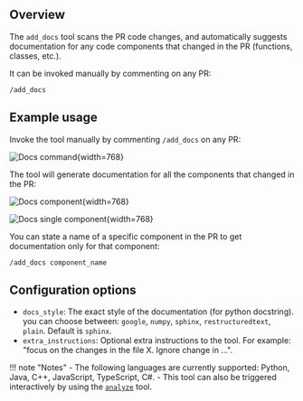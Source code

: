 ## Overview
The `add_docs` tool scans the PR code changes, and automatically suggests documentation for any code components that changed in the PR (functions, classes, etc.).

It can be invoked manually by commenting on any PR:
```
/add_docs
```

## Example usage

Invoke the tool manually by commenting `/add_docs` on any PR:

![Docs command](https://khulnasoft/images/pr_insight/docs_command.png){width=768}

The tool will generate documentation for all the components that changed in the PR:

![Docs component](https://khulnasoft/images/pr_insight/docs_components.png){width=768}

![Docs single component](https://khulnasoft/images/pr_insight/docs_single_component.png){width=768}

You can state a name of a specific component in the PR to get documentation only for that component:
```
/add_docs component_name
```

## Configuration options
 - `docs_style`: The exact style of the documentation (for python docstring). you can choose between: `google`, `numpy`, `sphinx`, `restructuredtext`, `plain`. Default is `sphinx`.
 - `extra_instructions`: Optional extra instructions to the tool. For example: "focus on the changes in the file X. Ignore change in ...".

!!! note "Notes"
    - The following languages are currently supported: Python, Java, C++, JavaScript, TypeScript, C#.
    - This tool can also be triggered interactively by using the [`analyze`](./analyze.md) tool.
